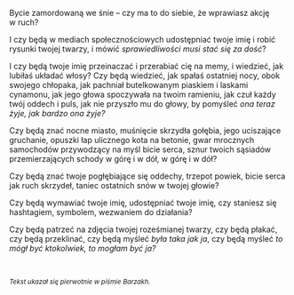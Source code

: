 Bycie zamordowaną we śnie – czy ma to do siebie, że wprawiasz akcję w&nbsp;ruch?

I&nbsp;czy będą w&nbsp;mediach społecznościowych udostępniać twoje imię i&nbsp;robić rysunki twojej twarzy, i&nbsp;mówić *sprawiedliwości musi stać się za dość*?

I&nbsp;czy będą twoje imię przeinaczać i&nbsp;przerabiać cię na memy, i&nbsp;wiedzieć, jak lubiłaś układać włosy? Czy będą wiedzieć, jak spałaś ostatniej nocy, obok swojego chłopaka, jak pachniał butelkowanym piaskiem i&nbsp;laskami cynamonu, jak jego głowa spoczywała na twoim ramieniu, jak czuł każdy twój oddech i&nbsp;puls, jak nie przyszło mu do głowy, by pomyśleć *ona teraz żyje, jak bardzo ona żyje?*

Czy będą znać nocne miasto, muśnięcie skrzydła gołębia, jego uciszające gruchanie, opuszki łap ulicznego kota na betonie, gwar mrocznych samochodów przywodzący na myśl bicie serca, sznur twoich sąsiadów przemierzających schody w&nbsp;górę i&nbsp;w dół, w&nbsp;górę i&nbsp;w dół?

Czy będą znać twoje pogłębiające się oddechy, trzepot powiek, bicie serca jak ruch skrzydeł, taniec ostatnich snów w&nbsp;twojej głowie?

Czy będą wymawiać twoje imię, udostępniać twoje imię, czy staniesz się hashtagiem, symbolem, wezwaniem do działania?

Czy będą patrzeć na zdjęcia twojej roześmianej twarzy, czy będą płakać, czy będą przeklinać, czy będą myśleć *była taka jak ja*, czy będą myśleć *to mógł być ktokolwiek, to mogłam być ja?*

<br/>

<sup>*Tekst ukazał się pierwotnie w&nbsp;piśmie Barzakh.*</sup>